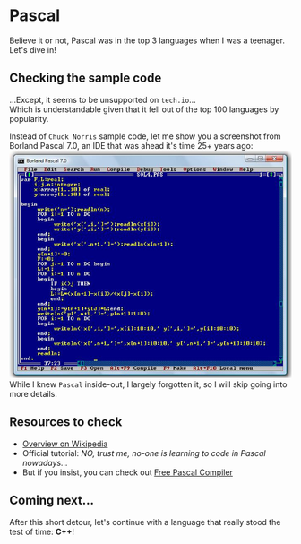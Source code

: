 # Pascal

Believe it or not, Pascal was in the top 3 languages when I was a teenager. Let's dive in!

## Checking the sample code

...Except, it seems to be unsupported on `tech.io`...\
Which is understandable given that it fell out of the top 100 languages by popularity.

Instead of `Chuck Norris` sample code, let me show you a screenshot from Borland Pascal 7.0, an IDE that was ahead it's time 25+ years ago:
![Borland Pascal](../pic/pascal.jpg)
While I knew `Pascal` inside-out, I largely forgotten it, so I will skip going into more details.

## Resources to check

- [Overview on Wikipedia](https://en.wikipedia.org/wiki/Pascal_(programming_language))
- Official tutorial: _NO, trust me, no-one is learning to code in Pascal nowadays..._
- But if you insist, you can check out [Free Pascal Compiler](https://www.freepascal.org/docs.html)

## Coming next...

After this short detour, let's continue with a language that really stood the test of time: **C++**!

